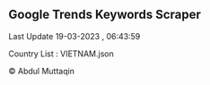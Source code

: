 

## Google Trends Keywords Scraper 
 
Last Update 19-03-2023 , 06:43:59

Country List :
VIETNAM.json



© Abdul Muttaqin 
